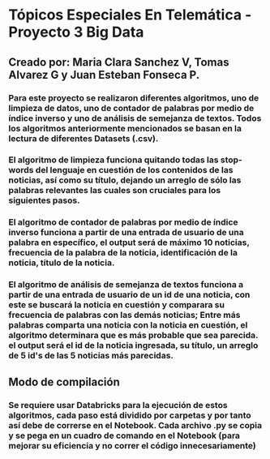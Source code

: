 # Tópicos Especiales En Telemática - Proyecto 3 Big Data

## Creado por: Maria Clara Sanchez V, Tomas Alvarez G y Juan Esteban Fonseca P.

### Para este proyecto se realizaron diferentes algoritmos, uno de limpieza de datos, uno de contador de palabras por medio de índice inverso y uno de análisis de semejanza de textos. Todos los algoritmos anteriormente mencionados se basan en la lectura de diferentes Datasets (.csv).

### El algoritmo de limpieza funciona quitando todas las stop-words del lenguaje en cuestión de los contenidos de las noticias, así como su título, dejando un arreglo de sólo las palabras relevantes las cuales son cruciales para los siguientes pasos.  

### El algoritmo de contador de palabras por medio de índice inverso funciona a partir de una entrada de usuario de una palabra en específico, el output será  de máximo 10 noticias, frecuencia de la palabra de la noticia, identificación de la noticia, título de la noticia.

### El algoritmo de análisis de semejanza de textos funciona a partir de una entrada de usuario de un id de una noticia, con este se buscará la noticia en cuestión y comparara su frecuencia de palabras con las demás noticias; Entre más palabras comparta una noticia con la noticia en cuestión, el algoritmo determinara que es más probable que sea parecida. el output será el id de la noticia ingresada, su título, un arreglo de 5 id's de las 5 noticias más parecidas.

## Modo de compilación

### Se requiere usar Databricks para la ejecución de estos algoritmos, cada paso está dividido por carpetas y por tanto así debe de correrse en el Notebook. Cada archivo .py se copia y se pega en un cuadro de comando en el Notebook (para mejorar su eficiencia y no correr el código innecesariamente)  
